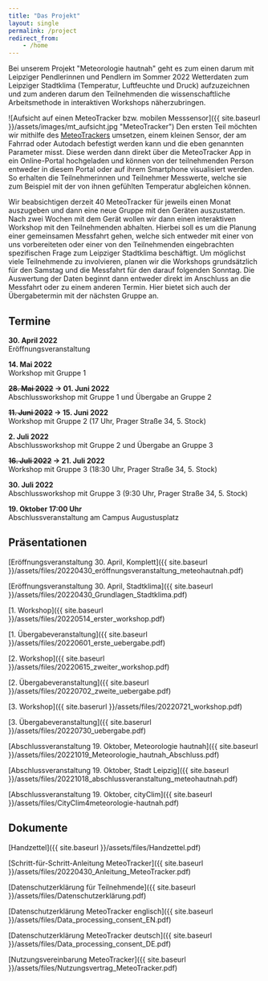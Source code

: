 ```yaml
---
title: "Das Projekt"
layout: single
permalink: /project
redirect_from: 
    - /home
---
```


Bei unserem Projekt "Meteorologie hautnah" geht es zum einen darum mit Leipziger Pendlerinnen und Pendlern im Sommer 2022 Wetterdaten zum Leipziger Stadtklima (Temperatur, Luftfeuchte und Druck) aufzuzeichnen und zum anderen darum den Teilnehmenden die wissenschaftliche Arbeitsmethode in interaktiven Workshops näherzubringen.

![Aufsicht auf einen MeteoTracker bzw. mobilen Messsensor]({{ site.baseurl }}/assets/images/mt_aufsicht.jpg "MeteoTracker")
Den ersten Teil möchten wir mithilfe des [MeteoTrackers](https://meteotracker.com/en/home/) umsetzen, einem kleinen Sensor, der am Fahrrad oder Autodach befestigt werden kann und die eben genannten Parameter misst.
Diese werden dann direkt über die MeteoTracker App in ein Online-Portal hochgeladen und können von der teilnehmenden Person entweder in diesem Portal oder auf ihrem Smartphone visualisiert werden.
So erhalten die Teilnehmerinnen und Teilnehmer Messwerte, welche sie zum Beispiel mit der von ihnen gefühlten Temperatur abgleichen können.

Wir beabsichtigen derzeit 40 MeteoTracker für jeweils einen Monat auszugeben und dann eine neue Gruppe mit den Geräten auszustatten.
Nach zwei Wochen mit dem Gerät wollen wir dann einen interaktiven Workshop mit den Teilnehmenden abhalten. Hierbei soll es um die Planung einer gemeinsamen Messfahrt gehen, welche sich entweder mit einer von uns vorbereiteten oder einer von den Teilnehmenden eingebrachten spezifischen Frage zum Leipziger Stadtklima beschäftigt. 
Um möglichst viele Teilnehmende zu involvieren, planen wir die Workshops grundsätzlich für den Samstag und die Messfahrt für den darauf folgenden Sonntag.
Die Auswertung der Daten beginnt dann entweder direkt im Anschluss an die Messfahrt oder zu einem anderen Termin. Hier bietet sich auch der Übergabetermin mit der nächsten Gruppe an.

## Termine

**30. April 2022**  
Eröffnungsveranstaltung

**14. Mai 2022**  
Workshop mit Gruppe 1

**~~28. Mai 2022~~ &rarr; 01. Juni 2022**  
Abschlussworkshop mit Gruppe 1 und Übergabe an Gruppe 2

**~~11. Juni 2022~~ &rarr; 15. Juni 2022**  
Workshop mit Gruppe 2 (17 Uhr, Prager Straße 34, 5. Stock)

**2. Juli 2022**  
Abschlussworkshop mit Gruppe 2 und Übergabe an Gruppe 3

**~~16. Juli 2022~~ &rarr; 21. Juli 2022**  
Workshop mit Gruppe 3 (18:30 Uhr, Prager Straße 34, 5. Stock)

**30. Juli 2022**  
Abschlussworkshop mit Gruppe 3 (9:30 Uhr, Prager Straße 34, 5. Stock)

**19. Oktober 17:00 Uhr**  
Abschlussveranstaltung am Campus Augustusplatz

## Präsentationen

[Eröffnungsveranstaltung 30. April, Komplett]({{ site.baseurl }}/assets/files/20220430_eröffnungsveranstaltung_meteohautnah.pdf)

[Eröffnungsveranstaltung 30. April, Stadtklima]({{ site.baseurl }}/assets/files/20220430_Grundlagen_Stadtklima.pdf)

[1. Workshop]({{ site.baseurl }}/assets/files/20220514_erster_workshop.pdf)

[1. Übergabeveranstaltung]({{ site.baseurl }}/assets/files/20220601_erste_uebergabe.pdf)

[2. Workshop]({{ site.baseurl }}/assets/files/20220615_zweiter_workshop.pdf)

[2. Übergabeveranstaltung]({{ site.baseurl }}/assets/files/20220702_zweite_uebergabe.pdf)

[3. Workshop]({{ site.baserurl }}/assets/files/20220721_workshop.pdf)

[3. Übergabeveranstaltung]({{ site.baserurl }}/assets/files/20220730_uebergabe.pdf)

[Abschlussveranstaltung 19. Oktober, Meteorologie hautnah]({{ site.baseurl }}/assets/files/20221019_Meteorologie_hautnah_Abschluss.pdf)

[Abschlussveranstaltung 19. Oktober, Stadt Leipzig]({{ site.baseurl }}/assets/files/20221018_abschlussveranstaltung_meteohautnah.pdf)

[Abschlussveranstaltung 19. Oktober, cityClim]({{ site.baseurl }}/assets/files/CityClim4meteorologie-hautnah.pdf)

## Dokumente

[Handzettel]({{ site.baseurl }}/assets/files/Handzettel.pdf)

[Schritt-für-Schritt-Anleitung MeteoTracker]({{ site.baseurl }}/assets/files/20220430_Anleitung_MeteoTracker.pdf)

[Datenschutzerklärung für Teilnehmende]({{ site.baseurl }}/assets/files/Datenschutzerklärung.pdf)

[Datenschutzerklärung MeteoTracker englisch]({{ site.baseurl }}/assets/files/Data_processing_consent_EN.pdf)

[Datenschutzerklärung MeteoTracker deutsch]({{ site.baseurl }}/assets/files/Data_processing_consent_DE.pdf)

[Nutzungsvereinbarung MeteoTracker]({{ site.baseurl }}/assets/files/Nutzungsvertrag_MeteoTracker.pdf)
